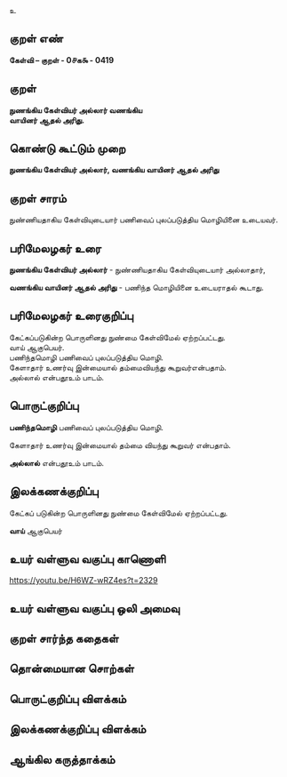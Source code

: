 உ

## குறள் எண் 

**கேள்வி – குறள் - 0௪க௯ - 0419**  

## குறள் 

**நுணங்கிய கேள்வியர் அல்லார் வணங்கிய  
வாயினர் ஆதல் அரிது.**

## கொண்டு கூட்டும் முறை

**நுணங்கிய கேள்வியர் அல்லார், வணங்கிய வாயினர் ஆதல் அரிது**  

## குறள் சாரம் 

நுண்ணியதாகிய கேள்வியுடையார் பணிவைப் புலப்படுத்திய மொழியினை உடையவர்.     

## பரிமேலழகர் உரை

**நுணங்கிய கேள்வியர் அல்லார்** - நுண்ணியதாகிய கேள்வியுடையார் அல்லாதார்,  

**வணங்கிய வாயினர் ஆதல் அரிது** - பணிந்த மொழியினை உடையராதல் கூடாது.   

## பரிமேலழகர் உரைகுறிப்பு   

கேட்கப்படுகின்ற பொருளினது நுண்மை கேள்விமேல் ஏற்றப்பட்டது.  
வாய் ஆகுபெயர்.   
பணிந்தமொழி பணிவைப் புலப்படுத்திய மொழி.  
கேளாதார் உணர்வு இன்மையால் தம்மைவியந்து கூறுவர்என்பதாம்.   
அல்லால் என்பதூஉம் பாடம்.  

## பொருட்குறிப்பு 

**பணிந்தமொழி** பணிவைப் புலப்படுத்திய மொழி.  

கேளாதார் உணர்வு இன்மையால் தம்மை வியந்து கூறுவர் என்பதாம்.  

**அல்லால்** என்பதூஉம் பாடம்.  

## இலக்கணக்குறிப்பு  

கேட்கப் படுகின்ற பொருளினது நுண்மை கேள்விமேல் ஏற்றப்பட்டது.  

**வாய்** ஆகுபெயர்     

## உயர் வள்ளுவ வகுப்பு காணொளி

https://youtu.be/H6WZ-wRZ4es?t=2329

## உயர் வள்ளுவ வகுப்பு ஒலி அமைவு 

 
## குறள் சார்ந்த கதைகள் 


## தொன்மையான சொற்கள்


## பொருட்குறிப்பு விளக்கம்


## இலக்கணக்குறிப்பு விளக்கம்


## ஆங்கில கருத்தாக்கம் 


